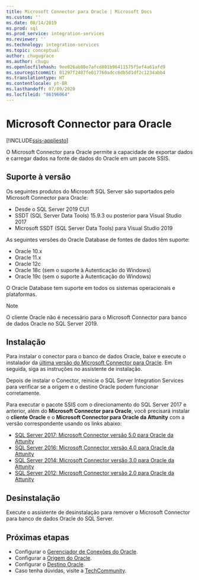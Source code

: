 ```yaml
---
title: Microsoft Connector para Oracle | Microsoft Docs
ms.custom: ''
ms.date: 08/14/2019
ms.prod: sql
ms.prod_service: integration-services
ms.reviewer: ''
ms.technology: integration-services
ms.topic: conceptual
author: chugugrace
ms.author: chugu
ms.openlocfilehash: 9ee026ab80e7afcd801b96411575f5ef4a61afd9
ms.sourcegitcommit: 01297f2487fe017760adcc6db5d1df2c1234abb4
ms.translationtype: HT
ms.contentlocale: pt-BR
ms.lasthandoff: 07/09/2020
ms.locfileid: "86196064"
---
```

# <a name="microsoft-connector-for-oracle"></a>Microsoft Connector para Oracle

[!INCLUDE[ssis-appliesto](../../includes/ssis-appliesto-ssvrpluslinux-asdb-asdw-xxx.md)]

O Microsoft Connector para Oracle permite a capacidade de exportar dados e carregar dados na fonte de dados do Oracle em um pacote SSIS.

## <a name="version-support"></a>Suporte à versão

Os seguintes produtos do Microsoft SQL Server são suportados pelo Microsoft Connector para Oracle:

- Desde o SQL Server 2019 CU1
- SSDT (SQL Server Data Tools) 15.9.3 ou posterior para Visual Studio 2017
- Microsoft SSDT (SQL Server Data Tools) para Visual Studio 2019

As seguintes versões do Oracle Database de fontes de dados têm suporte:

- Oracle 10.x
- Oracle 11.x
- Oracle 12c
- Oracle 18c (sem o suporte à Autenticação do Windows)
- Oracle 19c (sem o suporte à Autenticação do Windows)

O Oracle Database tem suporte em todos os sistemas operacionais e plataformas.
> [!NOTE]
>
> O cliente Oracle não é necessário para o Microsoft Connector para banco de dados Oracle no SQL Server 2019.

## <a name="installation"></a>Instalação

Para instalar o conector para o banco de dados Oracle, baixe e execute o instalador da [última versão do Microsoft Connector para Oracle](https://www.microsoft.com/download/details.aspx?id=58228). Em seguida, siga as instruções no assistente de instalação.

Depois de instalar o Conector, reinicie o SQL Server Integration Services para verificar se a origem e o destino Oracle podem funcionar corretamente.

Para executar o pacote SSIS com o direcionamento do SQL Server 2017 e anterior, além do **Microsoft Connector para Oracle**, você precisará instalar o **cliente Oracle** e o **Microsoft Connector para Oracle da Attunity** com a versão correspondente usando os links abaixo:

- [SQL Server 2017: Microsoft Connector versão 5.0 para Oracle da Attunity](https://www.microsoft.com/download/details.aspx?id=55179)
- [SQL Server 2016: Microsoft Connector versão 4.0 para Oracle da Attunity](https://www.microsoft.com/download/details.aspx?id=52950)
- [SQL Server 2014: Microsoft Connector versão 3.0 para Oracle da Attunity](https://www.microsoft.com/download/details.aspx?id=44582)
- [SQL Server 2012: Microsoft Connector versão 2.0 para Oracle da Attunity](https://www.microsoft.com/download/details.aspx?id=29283)

## <a name="uninstallation"></a>Desinstalação

Execute o assistente de desinstalação para remover o Microsoft Connector para banco de dados Oracle do SQL Server.

## <a name="next-steps"></a>Próximas etapas

- Configurar o [Gerenciador de Conexões do Oracle](oracle-connection-manager.md).
- Configurar a [Origem do Oracle](oracle-source.md).
- Configurar o [Destino Oracle](oracle-destination.md).
- Caso tenha dúvidas, visite a [TechCommunity](https://aka.ms/AA5u35j).

